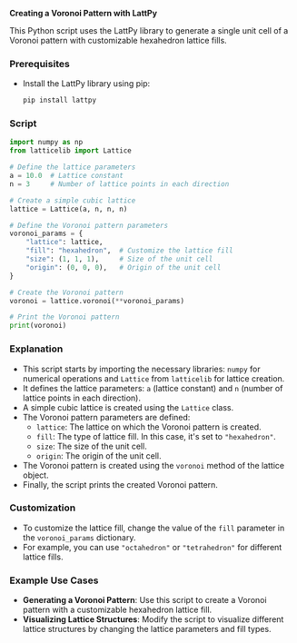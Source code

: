 **Creating a Voronoi Pattern with LattPy**

This Python script uses the LattPy library to generate a single unit cell of a Voronoi pattern with customizable hexahedron lattice fills.

### Prerequisites

- Install the LattPy library using pip:
  ```bash
  pip install lattpy
  ```

### Script

```python
import numpy as np
from latticelib import Lattice

# Define the lattice parameters
a = 10.0  # Lattice constant
n = 3     # Number of lattice points in each direction

# Create a simple cubic lattice
lattice = Lattice(a, n, n, n)

# Define the Voronoi pattern parameters
voronoi_params = {
    "lattice": lattice,
    "fill": "hexahedron",  # Customize the lattice fill
    "size": (1, 1, 1),     # Size of the unit cell
    "origin": (0, 0, 0),   # Origin of the unit cell
}

# Create the Voronoi pattern
voronoi = lattice.voronoi(**voronoi_params)

# Print the Voronoi pattern
print(voronoi)
```

### Explanation

- This script starts by importing the necessary libraries: `numpy` for numerical operations and `Lattice` from `latticelib` for lattice creation.
- It defines the lattice parameters: `a` (lattice constant) and `n` (number of lattice points in each direction).
- A simple cubic lattice is created using the `Lattice` class.
- The Voronoi pattern parameters are defined:
  - `lattice`: The lattice on which the Voronoi pattern is created.
  - `fill`: The type of lattice fill. In this case, it's set to `"hexahedron"`.
  - `size`: The size of the unit cell.
  - `origin`: The origin of the unit cell.
- The Voronoi pattern is created using the `voronoi` method of the lattice object.
- Finally, the script prints the created Voronoi pattern.

### Customization

- To customize the lattice fill, change the value of the `fill` parameter in the `voronoi_params` dictionary.
- For example, you can use `"octahedron"` or `"tetrahedron"` for different lattice fills.

### Example Use Cases

- **Generating a Voronoi Pattern**: Use this script to create a Voronoi pattern with a customizable hexahedron lattice fill.
- **Visualizing Lattice Structures**: Modify the script to visualize different lattice structures by changing the lattice parameters and fill types.